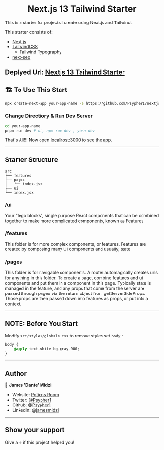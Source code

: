<h1 align="center">Next.js 13 Tailwind Starter</h1>

This is a starter for projects I create using Next.js and Tailwind.

This starter consists of:

- [Next.js](https://nextjs.org)
- [TailwindCSS](https://tailwindcss.com/)
  - Tailwind Typography
- [next-seo](https://github.com/garmeeh/next-seo)

## Deplyed Url: [Nextjs 13 Tailwind Starter](https://next13-tailwind-starter.vercel.app/)

## 🏗️ To Use This Start

```bash
npx create-next-app your-app-name -e https://github.com/Psypher1/nextjs-tailwindcss-starter
```

### Change Directiory & Run Dev Server

```bash
cd your-app-name
pnpm run dev # or, npm run dev , yarn dev
```

That's All!!! Now open [localhost:3000](http://localhost:3000/) to see the app.

---

## Starter Structure

```
src
├── features
├── pages
│   └── index.jsx
├── ui
└── index.jsx
```

### /ui

Your "lego blocks", single purpose React components that can be combined together to make more complicated components, known as Features

### /features

This folder is for more complex components, or features. Features are created by composing many UI components and usually, state

### /pages

This folder is for navigable components. A router automagically creates urls for anything in this folder. To create a page, combine features and ui components and put them in a component in this page. Typically state is managed in the feature, and any props that come from the server are passed through pages via the return object from getServerSideProps. Those props are then passed down into features as props, or put into a context.

---

## NOTE: Before You Start

Modify `src/styles/globals.css` to remove styles set `body` :

```css
body {
	@apply text-white bg-gray-900;
}
```

---

## Author

👤 **James 'Dante' Midzi**

- Website: [Potions Room](https://dantedecodes.vercel.app/)
- Twitter: [@Psypher1](https://twitter.com/Psypher1)
- Github: [@Psypher1](https://github.com/Psypher1)
- LinkedIn: [@jamesmidzi](https://linkedin.com/in/jamesmidzi)

---

## Show your support

Give a ⭐️ if this project helped you!
